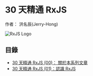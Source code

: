 30 天精通 RxJS
======
作者： 洪名辰(Jerry-Hong)

![RxJS Logo](https://raw.githubusercontent.com/Reactive-Extensions/RxJS/master/logos/logo.png)

目錄
------

- [30 天精通 RxJS (00)： 關於本系列文章](https://github.com/Jerry-Hong/Learn-RxJS-in-30-days/blob/master/30%20%E5%A4%A9%E7%B2%BE%E9%80%9A%20RxJS%20(00):%20%E9%97%9C%E6%96%BC%E6%9C%AC%E7%B3%BB%E5%88%97%E6%96%87%E7%AB%A0.md)
- [30 天精通 RxJS (01)：認識 RxJS](https://github.com/Jerry-Hong/Learn-RxJS-in-30-days/blob/master/30%20%E5%A4%A9%E7%B2%BE%E9%80%9A%20RxJS%20(01):%E8%AA%8D%E8%AD%98%20RxJS.md)